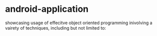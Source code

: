 # android-application
showcasing usage of effecitve object oriented programming inivolving a vairety of techniques, including but not limited to:
